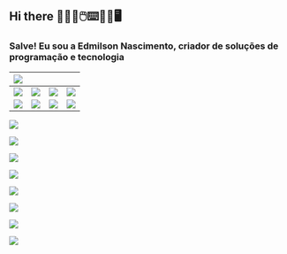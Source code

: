 ## Hi there 👨🏽‍💻🖱️⌨️💾💾🖥️

### Salve! Eu sou a Edmilson Nascimento, criador de soluções de programação e tecnologia <i class="fas fa-desktop"></i>

| <a href="https://instagram.com/edmilson_nascimento" target="_blank"><img src="https://img.shields.io/badge/SAP-0FAAFF?style=for-the-badge&logo=sap&logoColor=white" target="_blank"></a> |  |  | |
| :--- |:---------- |:------------ | :------------ |
| <img src="https://img.shields.io/badge/JavaScript-323330?style=for-the-badge&logo=javascript&logoColor=F7DF1E" target="_blank">  | <img src="https://img.shields.io/badge/MySQL-005C84?style=for-the-badge&logo=mysql&logoColor=white" target="_blank">  | <img src="https://img.shields.io/badge/PHP-777BB4?style=for-the-badge&logo=php&logoColor=white" target="_blank"> | <img src="https://img.shields.io/badge/HTML5-E34F26?style=for-the-badge&logo=html5&logoColor=white" target="_blank"> |
| <img src="https://img.shields.io/badge/GIT-E44C30?style=for-the-badge&logo=git&logoColor=white" target="_blank"> | <img src="https://img.shields.io/badge/GitHub-100000?style=for-the-badge&logo=github&logoColor=white" target="_blank"> | <img src="https://img.shields.io/badge/GitLab-330F63?style=for-the-badge&logo=gitlab&logoColor=white" target="_blank"> | <img src="https://img.shields.io/badge/Azure_DevOps-0078D7?style=for-the-badge&logo=azure-devops&logoColor=white" target="_blank"> |
  
  

<img src="https://img.shields.io/badge/-Instagram-%23E4405F?style=for-the-badge&logo=instagram&logoColor=white" target="_blank">

  <a href="https://instagram.com/edmilson_nascimento" target="_blank"><img src="https://img.shields.io/badge/-Instagram-%23E4405F?style=for-the-badge&logo=instagram&logoColor=white" target="_blank"></a>

  <a href="https://facebook.com/nascimento.edmilson" target="_blank"><img src="https://img.shields.io/badge/Facebook-1877F2?style=for-the-badge&logo=facebook&logoColor=white" target="_blank"></a>

 <a href="https://discord.gg/edmilson2706" target="_blank"><img src="https://img.shields.io/badge/Discord-7289DA?style=for-the-badge&logo=discord&logoColor=white" target="_blank"></a> 

  <a href = "mailto:nascimento@abapconsulting.com.br"><img src="https://img.shields.io/badge/-Gmail-%23333?style=for-the-badge&logo=gmail&logoColor=white" target="_blank"></a>

  <a href="https://www.linkedin.com/in/nascimentoedmilson" target="_blank"><img src="https://img.shields.io/badge/-LinkedIn-%230077B5?style=for-the-badge&logo=linkedin&logoColor=white" target="_blank"></a> 

  <a href="https://www.linkedin.com/in/nascimentoedmilson" target="_blank"><img src="https://img.shields.io/badge/ChatGPT-74aa9c?style=for-the-badge&logo=openai&logoColor=white" target="_blank"></a> 

  <a href="https://www.linkedin.com/in/nascimentoedmilson" target="_blank"><img src="https://img.shields.io/badge/Telegram-2CA5E0?style=for-the-badge&logo=telegram&logoColor=white" target="_blank"></a> 
  
  